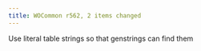 ```yaml
---
title: WOCommon r562, 2 items changed
---
```


Use literal table strings so that genstrings can find them
